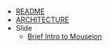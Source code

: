 * [README](/)
* [ARCHITECTURE](/architecture.md)
* Slide
    * [Brief Intro to Mouseion](./presentation/index.html ':ignore')

